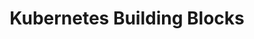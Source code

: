 ---
title: "Kubernetes Building Blocks"
description: "This section covers the fundamental components of Kubernetes, including Pods, Services, Deployments, and more. Understanding these building blocks is essential for effectively deploying and managing applications in a Kubernetes environment."
banner: "/98e16360-a366-4b78-8e0a-031da07fdacb/images/kubernetes-icon.svg"
weight: 4
---